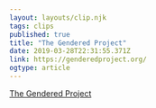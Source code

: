 ```yaml
---
layout: layouts/clip.njk
tags: clips
published: true
title: "The Gendered Project"
date: 2019-03-28T22:31:55.371Z
link: https://genderedproject.org/
ogtype: article
---
```

[The Gendered Project](https://genderedproject.org/)
